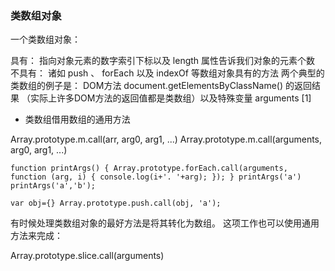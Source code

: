 ### 类数组对象

一个类数组对象：

具有：
指向对象元素的数字索引下标以及 length 属性告诉我们对象的元素个数
不具有：
诸如 push 、 forEach 以及 indexOf 等数组对象具有的方法
两个典型的类数组的例子是：
DOM方法 document.getElementsByClassName() 的返回结果
（实际上许多DOM方法的返回值都是类数组）以及特殊变量 arguments [1]

- 类数组借用数组的通用方法

Array.prototype.m.call(arr, arg0, arg1, ...)
Array.prototype.m.call(arguments, arg0, arg1, ...)

`function printArgs() {
    Array.prototype.forEach.call(arguments,
        function (arg, i) {
            console.log(i+'. '+arg);
        });
}
printArgs('a')
printArgs('a','b');
`

`var obj={}
Array.prototype.push.call(obj, 'a');
`

有时候处理类数组对象的最好方法是将其转化为数组。
 这项工作也可以使用通用方法来完成：

Array.prototype.slice.call(arguments)